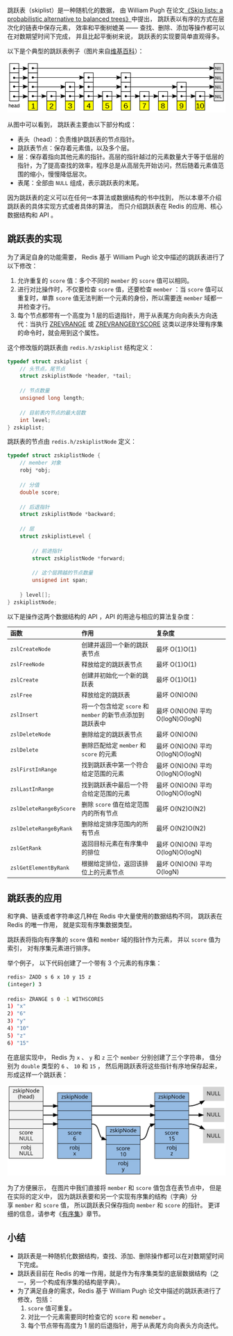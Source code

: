 跳跃表（skiplist）是一种随机化的数据， 由 William Pugh 在论文[《Skip lists: a probabilistic alternative to balanced trees》](http://www.cl.cam.ac.uk/teaching/0506/Algorithms/skiplists.pdf)中提出， 跳跃表以有序的方式在层次化的链表中保存元素， 效率和平衡树媲美 —— 查找、删除、添加等操作都可以在对数期望时间下完成， 并且比起平衡树来说， 跳跃表的实现要简单直观得多。

以下是个典型的跳跃表例子（图片来自[维基百科](http://en.wikipedia.org/wiki/File:Skip_list.svg)）：

![](..\img\skiplist.png)

从图中可以看到， 跳跃表主要由以下部分构成：

-   表头（head）：负责维护跳跃表的节点指针。
-   跳跃表节点：保存着元素值，以及多个层。
-   层：保存着指向其他元素的指针。高层的指针越过的元素数量大于等于低层的指针，为了提高查找的效率，程序总是从高层先开始访问，然后随着元素值范围的缩小，慢慢降低层次。
-   表尾：全部由 `NULL` 组成，表示跳跃表的末尾。

因为跳跃表的定义可以在任何一本算法或数据结构的书中找到， 所以本章不介绍跳跃表的具体实现方式或者具体的算法， 而只介绍跳跃表在 Redis 的应用、核心数据结构和 API 。

## 跳跃表的实现

为了满足自身的功能需要， Redis 基于 William Pugh 论文中描述的跳跃表进行了以下修改：

1.  允许重复的 `score` 值：多个不同的 `member` 的 `score` 值可以相同。
2.  进行对比操作时，不仅要检查 `score` 值，还要检查 `member` ：当 `score` 值可以重复时，单靠 `score` 值无法判断一个元素的身份，所以需要连 `member` 域都一并检查才行。
3.  每个节点都带有一个高度为 1 层的后退指针，用于从表尾方向向表头方向迭代：当执行 [ZREVRANGE](http://redis.readthedocs.org/en/latest/sorted_set/zrevrange.html#zrevrange "(in Redis 命令参考 v2.8)") 或 [ZREVRANGEBYSCORE](http://redis.readthedocs.org/en/latest/sorted_set/zrevrangebyscore.html#zrevrangebyscore "(in Redis 命令参考 v2.8)") 这类以逆序处理有序集的命令时，就会用到这个属性。

这个修改版的跳跃表由 `redis.h/zskiplist` 结构定义：

```c
typedef struct zskiplist {
    // 头节点，尾节点
    struct zskiplistNode *header, *tail;

    // 节点数量
    unsigned long length;

    // 目前表内节点的最大层数
    int level;
} zskiplist;
```

跳跃表的节点由 `redis.h/zskiplistNode` 定义：

```c
typedef struct zskiplistNode {
    // member 对象
    robj *obj;

    // 分值
    double score;

    // 后退指针
    struct zskiplistNode *backward;

    // 层
    struct zskiplistLevel {

        // 前进指针
        struct zskiplistNode *forward;

        // 这个层跨越的节点数量
        unsigned int span;

    } level[];
} zskiplistNode;
```

以下是操作这两个数据结构的 API ，API 的用途与相应的算法复杂度：

| 函数                    | 作用                                                      | 复杂度                            |
| :---------------------- | :-------------------------------------------------------- | :-------------------------------- |
| `zslCreateNode`         | 创建并返回一个新的跳跃表节点                              | 最坏 O(1)O(1)                     |
| `zslFreeNode`           | 释放给定的跳跃表节点                                      | 最坏 O(1)O(1)                     |
| `zslCreate`             | 创建并初始化一个新的跳跃表                                | 最坏 O(1)O(1)                     |
| `zslFree`               | 释放给定的跳跃表                                          | 最坏 O(N)O(N)                     |
| `zslInsert`             | 将一个包含给定 `score` 和 `member` 的新节点添加到跳跃表中 | 最坏 O(N)O(N) 平均 O(logN)O(log⁡N) |
| `zslDeleteNode`         | 删除给定的跳跃表节点                                      | 最坏 O(N)O(N)                     |
| `zslDelete`             | 删除匹配给定 `member` 和 `score` 的元素                   | 最坏 O(N)O(N) 平均 O(logN)O(log⁡N) |
| `zslFirstInRange`       | 找到跳跃表中第一个符合给定范围的元素                      | 最坏 O(N)O(N) 平均 O(logN)O(log⁡N) |
| `zslLastInRange`        | 找到跳跃表中最后一个符合给定范围的元素                    | 最坏 O(N)O(N) 平均 O(logN)O(log⁡N) |
| `zslDeleteRangeByScore` | 删除 `score` 值在给定范围内的所有节点                     | 最坏 O(N2)O(N2)                   |
| `zslDeleteRangeByRank`  | 删除给定排序范围内的所有节点                              | 最坏 O(N2)O(N2)                   |
| `zslGetRank`            | 返回目标元素在有序集中的排位                              | 最坏 O(N)O(N) 平均 O(logN)O(log⁡N) |
| `zslGetElementByRank`   | 根据给定排位，返回该排位上的元素节点                      | 最坏 O(N)O(N) 平均 O(logN)        |

## 跳跃表的应用

和字典、链表或者字符串这几种在 Redis 中大量使用的数据结构不同， 跳跃表在 Redis 的唯一作用， 就是实现有序集数据类型。

跳跃表将指向有序集的 `score` 值和 `member` 域的指针作为元素， 并以 `score` 值为索引， 对有序集元素进行排序。

举个例子， 以下代码创建了一个带有 3 个元素的有序集：

```bash
redis> ZADD s 6 x 10 y 15 z
(integer) 3

redis> ZRANGE s 0 -1 WITHSCORES
1) "x"
2) "6"
3) "y"
4) "10"
5) "z"
6) "15"
```

在底层实现中， Redis 为 `x` 、 `y` 和 `z` 三个 `member` 分别创建了三个字符串， 值分别为 `double` 类型的 `6` 、 `10` 和 `15` ， 然后用跳跃表将这些指针有序地保存起来， 形成这样一个跳跃表：

![](..\img\graphviz-ba063df77d0d9a6581ef14368644db453ab8a7f7.svg)

为了方便展示， 在图片中我们直接将 `member` 和 `score` 值包含在表节点中， 但是在实际的定义中， 因为跳跃表要和另一个实现有序集的结构（字典）分享 `member` 和 `score` 值， 所以跳跃表只保存指向 `member` 和 `score` 的指针。 更详细的信息，请参考《[有序集](https://redisbook.readthedocs.io/en/latest/datatype/sorted_set.html#sorted-set-chapter)》章节。

## 小结

-   跳跃表是一种随机化数据结构，查找、添加、删除操作都可以在对数期望时间下完成。
-   跳跃表目前在 Redis 的唯一作用，就是作为有序集类型的底层数据结构（之一，另一个构成有序集的结构是字典）。
-   为了满足自身的需求，Redis 基于 William Pugh 论文中描述的跳跃表进行了修改，包括：
    1.  `score` 值可重复。
    2.  对比一个元素需要同时检查它的 `score` 和 `memeber` 。
    3.  每个节点带有高度为 1 层的后退指针，用于从表尾方向向表头方向迭代。
